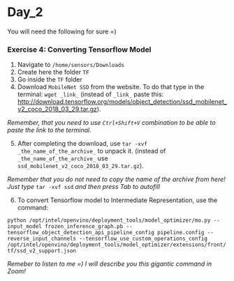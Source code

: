 # Day_2
You will need the following for sure =)

### Exercise 4: Converting Tensorflow Model

1. Navigate to `/home/sensors/Downloads`
2. Create here the folder `TF`
3. Go inside the `TF` folder
4. Download `MobileNet SSD` from the website. To do that type in the terminal: `wget _link_` (instead of `_link_` paste this: http://download.tensorflow.org/models/object_detection/ssd_mobilenet_v2_coco_2018_03_29.tar.gz). 

*Remember, that you need to use `Ctrl+Shift+V` combination to be able to paste the link to the terminal.*

5. After completing the download, use `tar -xvf _the_name_of_the_archive_` to unpack it. (instead of `_the_name_of_the_archive_` use `ssd_mobilenet_v2_coco_2018_03_29.tar.gz`). 

*Remember that you do not need to copy the name of the archive from here! Just type* `tar -xvf ssd` *and then press Tab to autofill*

6. To convert Tensorflow model to Intermediate Representation, use the command: 

`python /opt/intel/openvino/deployment_tools/model_optimizer/mo.py --input_model frozen_inference_graph.pb --tensorflow_object_detection_api_pipeline_config pipeline.config --reverse_input_channels --tensorflow_use_custom_operations_config /opt/intel/openvino/deployment_tools/model_optimizer/extensions/front/tf/ssd_v2_support.json`

*Remeber to listen to me =) I will describe you this gigantic command in Zoom!*

